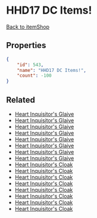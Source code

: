 # HHD17 DC Items!

<no description available>

[Back to itemShop](../item-shops.md)

## Properties

```json
{
    "id": 543,
    "name": "HHD17 DC Items!",
    "count": -100
}
```

## Related

- [Heart Inquisitor's Glaive](../items/16994-heart-inquisitor-s-glaive.md)
- [Heart Inquisitor's Glaive](../items/16995-heart-inquisitor-s-glaive.md)
- [Heart Inquisitor's Glaive](../items/16996-heart-inquisitor-s-glaive.md)
- [Heart Inquisitor's Glaive](../items/16997-heart-inquisitor-s-glaive.md)
- [Heart Inquisitor's Glaive](../items/16998-heart-inquisitor-s-glaive.md)
- [Heart Inquisitor's Glaive](../items/16999-heart-inquisitor-s-glaive.md)
- [Heart Inquisitor's Glaive](../items/17000-heart-inquisitor-s-glaive.md)
- [Heart Inquisitor's Glaive](../items/17001-heart-inquisitor-s-glaive.md)
- [Heart Inquisitor's Cloak](../items/17002-heart-inquisitor-s-cloak.md)
- [Heart Inquisitor's Cloak](../items/17003-heart-inquisitor-s-cloak.md)
- [Heart Inquisitor's Cloak](../items/17004-heart-inquisitor-s-cloak.md)
- [Heart Inquisitor's Cloak](../items/17005-heart-inquisitor-s-cloak.md)
- [Heart Inquisitor's Cloak](../items/17006-heart-inquisitor-s-cloak.md)
- [Heart Inquisitor's Cloak](../items/17007-heart-inquisitor-s-cloak.md)
- [Heart Inquisitor's Cloak](../items/17008-heart-inquisitor-s-cloak.md)
- [Heart Inquisitor's Cloak](../items/17009-heart-inquisitor-s-cloak.md)


